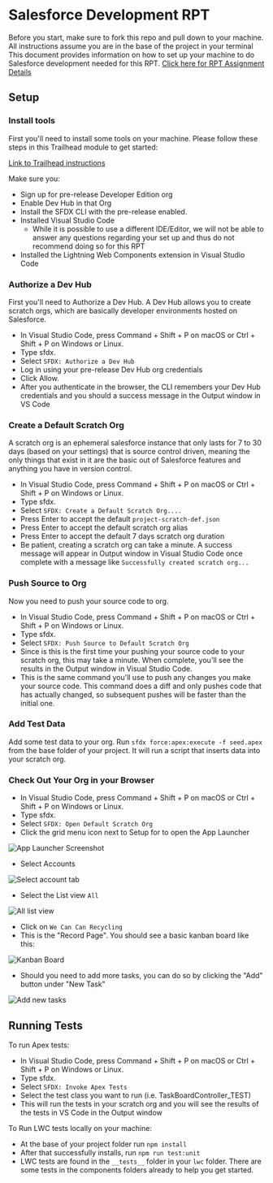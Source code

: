 # Salesforce Development RPT

Before you start, make sure to fork this repo and pull down to your machine. All instructions assume you are in the base of the project in your terminal
This document provides information on how to set up your machine to do Salesforce development needed for this RPT.
[Click here for RPT Assignment Details](REQUIREMENTS.md)

## Setup

### Install tools
First you'll need to install some tools on your machine. Please follow these steps in this Trailhead module to get started:

[Link to Trailhead instructions](https://trailhead.salesforce.com/content/learn/projects/set-up-your-lightning-web-components-developer-tools/install-development-tools?trail_id=build-lightning-web-components)

Make sure you:
* Sign up for pre-release Developer Edition org
* Enable Dev Hub in that Org
* Install the SFDX CLI with the pre-release enabled.
* Installed Visual Studio Code
    * While it is possible to use a different IDE/Editor, we will not be able to answer any questions regarding your set up and thus do not recommend doing so for this RPT
* Installed the Lightning Web Components extension in Visual Studio Code

### Authorize a Dev Hub
First you'll need to Authorize a Dev Hub. A Dev Hub allows you to create scratch orgs, which are basically developer environments hosted on Salesforce.

* In Visual Studio Code, press Command + Shift + P on macOS or Ctrl + Shift + P on Windows or Linux.
* Type sfdx.
* Select `SFDX: Authorize a Dev Hub`
* Log in using your pre-release Dev Hub org credentials
* Click Allow.
* After you authenticate in the browser, the CLI remembers your Dev Hub credentials and you should a success message in the Output window in VS Code

### Create a Default Scratch Org
A scratch org is an ephemeral salesforce instance that only lasts for 7 to 30 days (based on your settings) that is source control driven, meaning the only things that exist in it are the basic out of Salesforce features and anything you have in version control.

* In Visual Studio Code, press Command + Shift + P on macOS or Ctrl + Shift + P on Windows or Linux.
* Type sfdx.
* Select `SFDX: Create a Default Scratch Org....`
* Press Enter to accept the default `project-scratch-def.json`
* Press Enter to accept the default scratch org alias
* Press Enter to accept the default 7 days scratch org duration
* Be patient, creating a scratch org can take a minute. A success message will appear in Output window in Visual Studio Code once complete with a message like `Successfully created scratch org...`

### Push Source to Org
Now you need to push your source code to org.
* In Visual Studio Code, press Command + Shift + P on macOS or Ctrl + Shift + P on Windows or Linux.
* Type sfdx.
* Select `SFDX: Push Source to Default Scratch Org`
* Since is this is the first time your pushing your source code to your scratch org, this may take a minute. When complete, you'll see the results in the Output window in Visual Studio Code.
* This is the same command you'll use to push any changes you make your source code. This command does a diff and only pushes code that has actually changed, so subsequent pushes will be faster than the initial one.

### Add Test Data
Add some test data to your org. Run `sfdx force:apex:execute -f seed.apex` from the base folder of your project. It will run a script that inserts data into your scratch org.

### Check Out Your Org in your Browser
* In Visual Studio Code, press Command + Shift + P on macOS or Ctrl + Shift + P on Windows or Linux.
* Type sfdx.
* Select `SFDX: Open Default Scratch Org`
* Click the grid menu icon next to Setup for to open the App Launcher

![App Launcher Screenshot](images/appLauncher.png)
* Select Accounts

![Select account tab](images/selectAccountTab.png)
* Select the List view `All`

![All list view](images/allListView.png)
* Click on `We Can Can Recycling`
* This is the "Record Page". You should see a basic kanban board like this:

![Kanban Board](images/kanbanBoard.png)
* Should you need to add more tasks, you can do so by clicking the "Add" button under "New Task"

![Add new tasks](images/newTasks.png)

## Running Tests
To run Apex tests:
* In Visual Studio Code, press Command + Shift + P on macOS or Ctrl + Shift + P on Windows or Linux.
* Type sfdx.
* Select `SFDX: Invoke Apex Tests`
* Select the test class you want to run (i.e. TaskBoardController_TEST)
* This will run the tests in your scratch org and you will see the results of the tests in VS Code in the Output window

To Run LWC tests locally on your machine:
* At the base of your project folder run `npm install`
* After that successfully installs, run `npm run test:unit`
* LWC tests are found in the `__tests__` folder in your `lwc` folder. There are some tests in the components folders already to help you get started.